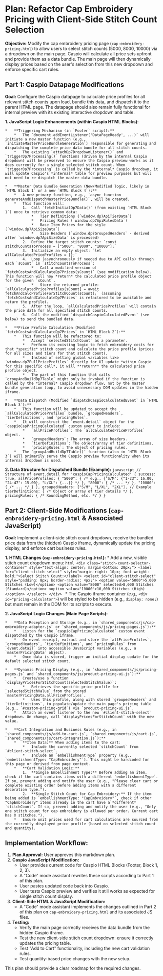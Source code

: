 # Plan: Refactor Cap Embroidery Pricing with Client-Side Stitch Count Selection

**Objective:** Modify the cap embroidery pricing page (`cap-embroidery-pricing.html`) to allow users to select stitch counts (5000, 8000, 10000) via a dropdown on the main page. Caspio will calculate all price sets upfront and provide them as a data bundle. The main page will then dynamically display prices based on the user's selection from this new dropdown and enforce specific cart rules.

## Part 1: Caspio Datapage Modifications

**Goal:** Configure the Caspio datapage to calculate price profiles for all relevant stitch counts upon load, bundle this data, and dispatch it to the parent HTML page. The datapage should also remain fully functional for internal preview with its existing interactive dropdown and table.

**1. JavaScript Logic Enhancements (within Caspio HTML Blocks):**

    *   **Triggering Mechanism (in `Footer` script):**
        *   The `document.addEventListener('DataPageReady', ...)` will initiate a new master function (e.g., `initiateMasterPriceBundleGeneration`) responsible for generating and dispatching the complete price data bundle for all stitch counts.
        *   The existing `attachDp7DropdownListener()` and `triggerDp7Processing()` functions (driven by the internal Caspio dropdown) will be preserved to ensure the Caspio preview works as it does currently for a single selected stitch count. When `triggerDp7Processing` is called by the *internal* Caspio dropdown, it will update Caspio's *internal* table for preview purposes but will not need to re-dispatch the master data bundle.

    *   **Master Data Bundle Generation (New/Modified logic, likely in `HTML Block 1` or a new `HTML Block 4`):**
        *   A new primary function, e.g., `async function generateAndDispatchMasterPriceBundle()`, will be created.
        *   This function will:
            1.  Call `fetchInitialDp7Data()` (from existing `HTML Block 1`) once to retrieve common data:
                *   Tier Definitions (`window.dp7ApiTierData`)
                *   Pricing Rules (`window.dp7ApiRulesData`)
                *   Base Item Prices for the style (`window.dp7ApiSizeData`)
                *   Size Headers (`window.dp7GroupedHeaders` - derived after `window.dp7ApiSizeData` is processed)
            2.  Define the target stitch counts: `const stitchCountsToProcess = ["5000", "8000", "10000"];`
            3.  Initialize an empty object: `let allCalculatedPriceProfiles = {};`
            4.  Loop (asynchronously if needed due to API calls) through each `sCount` in `stitchCountsToProcess`:
                *   Call a modified version of `fetchCostsAndCalculateDp7Prices(sCount)` (see modification below). This function will now *return* the calculated price profile object for the given `sCount`.
                *   Store the returned profile: `allCalculatedPriceProfiles[sCount] = await fetchAndCalcProfileForStitchCount(sCount);` (assuming `fetchCostsAndCalculateDp7Prices` is refactored to be awaitable and return the profile).
            5.  After the loop, `allCalculatedPriceProfiles` will contain the price data for all specified stitch counts.
            6.  Call the modified `dispatchCaspioCalculatedEvent` (see below) to send the bundled data.

    *   **Price Profile Calculation (Modified `fetchCostsAndCalculateDp7Prices` in `HTML Block 2`):**
        *   This function will be refactored to:
            *   Accept `selectedStitchCount` as a parameter.
            *   Perform its existing logic to fetch embroidery costs for that *specific* stitch count and calculate the price profile (prices for all sizes and tiers for that stitch count).
            *   Instead of setting global variables like `window.dp7FullPriceProfiles` directly for UI update *within Caspio for this specific call*, it will **return** the calculated price profile object.
            *   The part of this function that calls `groupAndBuildDp7Table` might only be invoked if the function is called by the *internal* Caspio dropdown flow, not by the master bundle generation loop, to avoid unnecessary DOM updates in the hidden iframe.

    *   **Data Dispatch (Modified `dispatchCaspioCalculatedEvent` in `HTML Block 3`):**
        *   This function will be updated to accept the `allCalculatedPriceProfiles` bundle, `groupedHeaders`, `tierDefinitions`, and `pricingRules`.
        *   It will construct the `event.detail` object for the `caspioCapPricingCalculated` custom event to include:
            *   `allPriceProfiles`: The `allCalculatedPriceProfiles` object.
            *   `groupedHeaders`: The array of size headers.
            *   `tierDefinitions`: The object/array of tier definitions.
            *   `pricingRules`: The object of pricing rules.
        *   The `groupAndBuildDp7Table()` function (also in `HTML Block 3`) will primarily serve the Caspio preview functionality when its internal dropdown is used.

**2. Data Structure for Dispatched Bundle (Example):**
    ```javascript
    // Structure of event.detail for 'caspioCapPricingCalculated'
    {
      success: true,
      allPriceProfiles: {
        "5000": { /* e.g., {"S/M": {"1-23": 16.00, "24-47": 15.00}, "L/XL": {...}} */ },
        "8000": { /* ... */ },
        "10000": { /* ... */ }
      },
      groupedHeaders: ["S/M", "L/XL", "2XL"], // Example
      tierDefinitions: { /* Object or array of tier details */ },
      pricingRules: { /* RoundingMethod, etc. */ }
    }
    ```

## Part 2: Client-Side Modifications (`cap-embroidery-pricing.html` & Associated JavaScript)

**Goal:** Implement a client-side stitch count dropdown, receive the bundled price data from the (hidden) Caspio iframe, dynamically update the pricing display, and enforce cart business rules.

**1. HTML Changes (`cap-embroidery-pricing.html`):**
    *   Add a new, visible stitch count dropdown menu:
        ```html
        <div class="stitch-count-selector-container" style="text-align: center; margin-bottom: 20px;">
            <label for="client-stitch-select" style="margin-right: 10px; font-weight: bold;">Select Stitch Count:</label>
            <select id="client-stitch-select" style="padding: 8px; border-radius: 4px;">
                <option value="5000">5,000 Stitches (Low)</option>
                <option value="8000" selected>8,000 Stitches (Standard)</option>
                <option value="10000">10,000 Stitches (High)</option>
            </select>
        </div>
        ```
    *   The Caspio iframe container (e.g., `<div id="pricing-calculator">`) will be styled to be hidden (e.g., `display: none;`) but must remain in the DOM for its scripts to execute.

**2. JavaScript Logic Changes (Main Page Scripts):**

    *   **Data Reception and Storage (e.g., in `shared_components/js/cap-embroidery-adapter.js` or `shared_components/js/pricing-pages.js`):**
        *   Listen for the `caspioCapPricingCalculated` custom event dispatched by the Caspio iframe.
        *   On event receipt, extract and store the `allPriceProfiles`, `groupedHeaders`, `tierDefinitions`, and `pricingRules` from `event.detail` into accessible JavaScript variables (e.g., a `masterPricingData` object).
        *   Once data is stored, trigger an initial display update for the default selected stitch count.

    *   **Dynamic Pricing Display (e.g., in `shared_components/js/pricing-pages.js` and `shared_components/js/product-pricing-ui.js`):**
        *   Create/use a function `displayPricesForStitchCount(selectedStitchValue)`:
            *   Retrieves the specific price profile for `selectedStitchValue` from the stored `masterPricingData.allPriceProfiles`.
            *   Uses this profile, along with stored `groupedHeaders` and `tierDefinitions`, to populate/update the main page's pricing table (e.g., `#custom-pricing-grid`) via `product-pricing-ui.js`.
        *   Attach an event listener to the new `#client-stitch-select` dropdown. On change, call `displayPricesForStitchCount` with the new value.

    *   **Cart Integration and Business Rules (e.g., in `shared_components/js/add-to-cart.js`, `shared_components/js/cart.js`, `shared_components/js/cart-integration.js`):**
        *   **Item Data:** When adding items to the cart:
            *   Include the currently selected `stitchCount` from `#client-stitch-select`.
            *   Include an `embellishmentType` property (e.g., `embellishmentType: "CapEmbroidery"`). This might be hardcoded for this page or derived from page context.
        *   **Cart Validation Logic:**
            1.  **Single Embellishment Type:** Before adding an item, check if the cart contains items with a different `embellishmentType`. If so, prevent adding and notify the user (e.g., "Please clear cart or complete existing order before adding items with a different decoration type.").
            2.  **Single Stitch Count for Cap Embroidery:** If the item being added is `embellishmentType: "CapEmbroidery"`, check if other "CapEmbroidery" items already in the cart have a *different* `stitchCount`. If so, prevent adding and notify the user (e.g., "Only one stitch count for cap embroidery is allowed per order. Current cart has X stitches.").
        *   Ensure unit prices used for cart calculations are sourced from the currently displayed price profile (based on selected stitch count and quantity).

## Implementation Workflow:

1.  **Plan Approval:** User approves this markdown plan.
2.  **Caspio JavaScript Modification:**
    *   User provides current code for Caspio HTML Blocks (Footer, Block 1, 2, 3).
    *   A "Code" mode assistant rewrites these scripts according to Part 1 of this plan.
    *   User pastes updated code back into Caspio.
    *   User tests Caspio preview and verifies it still works as expected for single stitch count display.
3.  **Client-Side HTML & JavaScript Modification:**
    *   A "Code" mode assistant implements the changes outlined in Part 2 of this plan on `cap-embroidery-pricing.html` and its associated JS files.
4.  **Testing:**
    *   Verify the main page correctly receives the data bundle from the hidden Caspio iframe.
    *   Test the new client-side stitch count dropdown: ensure it correctly updates the pricing table.
    *   Test "Add to Cart" functionality, including the new cart validation rules.
    *   Test quantity-based price changes with the new setup.

This plan should provide a clear roadmap for the required changes.